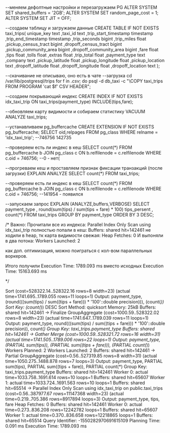 --меняем дефолтные настройки и перезагружаем PG
ALTER SYSTEM SET shared_buffers = '2GB';
ALTER SYSTEM SET random_page_cost = 1;
ALTER SYSTEM SET JIT = OFF;

--создаем таблицу и загружаем данные
CREATE TABLE IF NOT EXISTS taxi_trips(
unique_key text
,taxi_id text
,trip_start_timestamp timestamp
,trip_end_timestamp timestamp
,trip_seconds bigint
,trip_miles float
,pickup_census_tract bigint
,dropoff_census_tract bigint
,pickup_community_area bigint
,dropoff_community_area bigint
,fare float
,tips float
,tolls float
,extras float
,trip_total float
,payment_type text
,company text
,pickup_latitude float
,pickup_longitude float
,pickup_location text
,dropoff_latitude float
,dropoff_longitude float
,dropoff_location text
);

--скачивание не описываю, оно есть в чате
--загрузка
cd /var/lib/postgresql/trips
for f in *.csv*; do psql -d db_taxi -c "\\COPY taxi_trips FROM PROGRAM 'cat $f' CSV HEADER"; 

--создаем покрывающий индекс
CREATE INDEX IF NOT EXISTS idx_taxi_trip ON taxi_trips(payment_type) INCLUDE(tips,fare);

--обновляем карту видимости и собираем статистику
VACUUM ANALYZE taxi_trips;

--устанавливаем pg_buffercache
CREATE EXTENSION IF NOT EXISTS pg_buffercache;
SELECT oid,relpages
FROM pg_class
WHERE relname = 'idx_taxi_trip';
--746756	142735

--проверяем есть ли индекс в кеш
SELECT count(*)
FROM pg_buffercache b
JOIN pg_class c ON b.relfilenode = c.relfilenode
WHERE c.oid = 746756;
--0 - нет(

--прогреваем кеш и проставляем признак фиксации транзакций (после загрузки)
EXPLAIN ANALYZE SELECT count(*) FROM taxi_trips;

--проверяем есть ли индекс в кеш
SELECT count(*)
FROM pg_buffercache b
JOIN pg_class c ON b.relfilenode = c.relfilenode
WHERE c.oid = 746756;
--141954 - появился

--запускаем запрос
EXPLAIN (ANALYZE,buffers,VERBOSE)
SELECT
	payment_type
,	round(sum(tips) / sum(tips + fare) * 100) tips_persent
,	count(*)
FROM
	taxi_trips
GROUP BY
	payment_type
ORDER BY
	3 DESC;

/*
Важно: Прочитали все из индекса:
Parallel Index Only Scan using idx_taxi_trip
полностью попали в кеш:
Buffers: shared hit=142461
не ходили в heap, тк карта видимости свежая:
Heap Fetches: 0
И выпоняли в два потока:
Workers Launched: 2

как доп. оптимизация, можно поиграться с кол-вом параллельных воркеров.

Итого получили
Execution Time: 1789.093 ms
вместо исходных
Execution Time: 15163.693 ms

*/

Sort  (cost=528322.14..528322.16 rows=8 width=23) (actual time=1741.695..1789.055 rows=11 loops=1)
  Output: payment_type, (round(((sum(tips) / sum((tips + fare))) * '100'::double precision))), (count(*))
  Sort Key: (count(*)) DESC
  Sort Method: quicksort  Memory: 25kB
  Buffers: shared hit=142461
  ->  Finalize GroupAggregate  (cost=1000.59..528322.02 rows=8 width=23) (actual time=1741.647..1789.039 rows=11 loops=1)
        Output: payment_type, round(((sum(tips) / sum((tips + fare))) * '100'::double precision)), count(*)
        Group Key: taxi_trips.payment_type
        Buffers: shared hit=142461
        ->  Gather Merge  (cost=1000.59..528321.72 rows=16 width=31) (actual time=1741.505..1789.006 rows=22 loops=1)
              Output: payment_type, (PARTIAL sum(tips)), (PARTIAL sum((tips + fare))), (PARTIAL count(*))
              Workers Planned: 2
              Workers Launched: 2
              Buffers: shared hit=142461
              ->  Partial GroupAggregate  (cost=0.56..527319.85 rows=8 width=31) (actual time=1050.275..1488.878 rows=7 loops=3)
                    Output: payment_type, PARTIAL sum(tips), PARTIAL sum((tips + fare)), PARTIAL count(*)
                    Group Key: taxi_trips.payment_type
                    Buffers: shared hit=142461
                    Worker 0:  actual time=1033.758..1691.614 rows=10 loops=1
                      Buffers: shared hit=65607
                    Worker 1:  actual time=1033.724..1691.563 rows=10 loops=1
                      Buffers: shared hit=65514
                    ->  Parallel Index Only Scan using idx_taxi_trip on public.taxi_trips  (cost=0.56..387977.67 rows=11147368 width=23) (actual time=0.219..705.386 rows=8917894 loops=3)
                          Output: payment_type, tips, fare
                          Heap Fetches: 0
                          Buffers: shared hit=142461
                          Worker 0:  actual time=0.273..836.208 rows=12242782 loops=1
                            Buffers: shared hit=65607
                          Worker 1:  actual time=0.370..836.658 rows=12218865 loops=1
                            Buffers: shared hit=65514
Query Identifier: -1550282970691615109
Planning Time: 0.091 ms
Execution Time: 1789.093 ms

